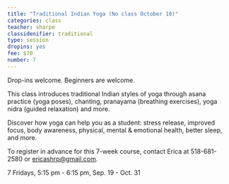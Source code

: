 ```yaml
---
title: "Traditional Indian Yoga (No class October 10)"
categories: class
teacher: sharpe
classidenifier: traditional
type: session
dropins: yes
fee: $70
number: 7
---
```

Drop-ins welcome. Beginners are welcome.

This class introduces traditional Indian styles of yoga through asana practice (yoga poses), chanting, pranayama (breathing exercises), yoga nidra (guided relaxation) and more.

Discover how yoga can help you as a student: stress release, improved focus, body awareness, physical, mental & emotional health, better sleep, and more.

To register in advance for this 7-week course, contact Erica at 518-681-2580 or ericashrp@gmail.com.

7 Fridays, 5:15 pm - 6:15 pm,  Sep. 19 - Oct. 31
